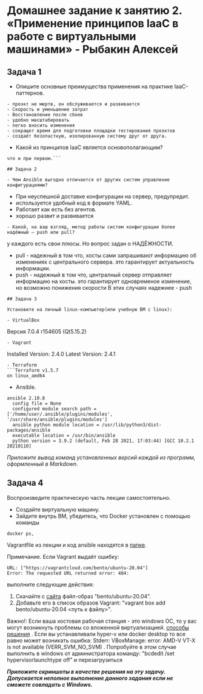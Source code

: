 # Домашнее задание к занятию 2. «Применение принципов IaaC в работе с виртуальными машинами» - Рыбакин Алексей

## Задача 1

- Опишите основные преимущества применения на практике IaaC-паттернов.
```
- проэкт не мертв, он обслуживается и развивается
- Скорость и уменьшение затрат
- Восстановление после сбоев
- удобно масштабировать
- легко вносить изменения
- сокращет время для подготовки площадки тестирования проэктов
- создаёт безопастную, изолированную систему друг от друга.
```

- Какой из принципов IaaC является основополагающим?

```Идемпотентность - свойство объекта или операции при повторном применении операции к объекту давать тот же результат,
что и при первом.```

## Задача 2

- Чем Ansible выгодно отличается от других систем управление конфигурациями?
```
- При неуспешной доставке конфигурации на сервер, предупредит.
- используется удобный код в формате YAML.
- Работает как есть без агентов.
- хорошо развит и развивается
```
- Какой, на ваш взгляд, метод работы систем конфигурации более надёжный — push или pull?
```
у каждого есть свои плюсы. Но вопрос задан о НАДЁЖНОСТИ.
- pull - надежный в том что, хосты сами запрашивают информацию об изменениях с центрального сервера. это гарантирует актуальность информации.
- push - надежный в том что, централный сервер отправляет информацию на хосты. это гарантирует одновременое изменение, но возможно понижения скорости
В этих случаях надежнее - push
```
## Задача 3

Установите на личный linux-компьютер(или учебную ВМ с linux):

- VirtualBox
```
Версия 7.0.4 r154605 (Qt5.15.2)
```
- Vagrant
```
Installed Version: 2.4.0
Latest Version: 2.4.1
```
- Terraform
```Terraform v1.5.7
on linux_amd64
```
- Ansible.
```
ansible 2.10.8
  config file = None
  configured module search path = ['/home/user/.ansible/plugins/modules', '/usr/share/ansible/plugins/modules']
  ansible python module location = /usr/lib/python3/dist-packages/ansible
  executable location = /usr/bin/ansible
  python version = 3.9.2 (default, Feb 28 2021, 17:03:44) [GCC 10.2.1 20210110]

```
*Приложите вывод команд установленных версий каждой из программ, оформленный в Markdown.*

## Задача 4 

Воспроизведите практическую часть лекции самостоятельно.

- Создайте виртуальную машину.
- Зайдите внутрь ВМ, убедитесь, что Docker установлен с помощью команды
```
docker ps,
```
Vagrantfile из лекции и код ansible находятся в [папке](https://github.com/netology-code/virt-homeworks/tree/virt-11/05-virt-02-iaac/src).

Примечание. Если Vagrant выдаёт ошибку:
```
URL: ["https://vagrantcloud.com/bento/ubuntu-20.04"]     
Error: The requested URL returned error: 404:
```

выполните следующие действия:

1. Скачайте с [сайта](https://app.vagrantup.com/bento/boxes/ubuntu-20.04) файл-образ "bento/ubuntu-20.04".
2. Добавьте его в список образов Vagrant: "vagrant box add bento/ubuntu-20.04 <путь к файлу>".

Важно!: Если ваша хостовая рабочая станция - это windows ОС, то у вас могут возникнуть проблемы со вложенной виртуализацией.  [способы решения](https://www.comss.ru/page.php?id=7726)  . Если вы устанавливали hyper-v или docker desktop то  все равно может возникать ошибка: Stderr: VBoxManage: error: AMD-V VT-X is not available (VERR_SVM_NO_SVM) . Попробуйте в этом случае выполнить в windows от администратора команду: "bcdedit /set hypervisorlaunchtype off" и перезагрузиться

***Приложите скриншоты в качестве решения на эту задачу. Допускается неполное выполнение данного задания если не сможете совладать с Windows.*** 
